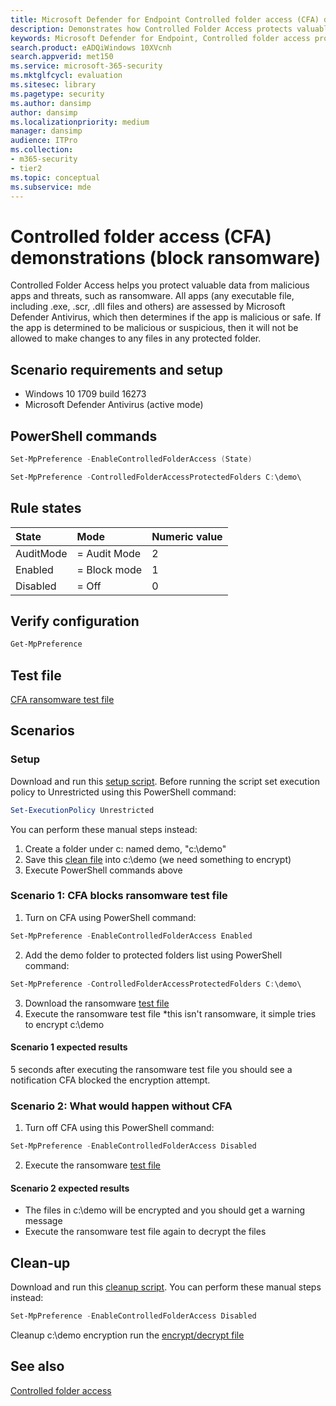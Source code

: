 ```yaml
---
title: Microsoft Defender for Endpoint Controlled folder access (CFA) demonstrations
description: Demonstrates how Controlled Folder Access protects valuable data from malicious apps and threats, such as ransomware.
keywords: Microsoft Defender for Endpoint, Controlled folder access protection, Controlled folder access demonstration
search.product: eADQiWindows 10XVcnh
search.appverid: met150
ms.service: microsoft-365-security
ms.mktglfcycl: evaluation
ms.sitesec: library
ms.pagetype: security
ms.author: dansimp
author: dansimp
ms.localizationpriority: medium
manager: dansimp
audience: ITPro
ms.collection: 
- m365-security
- tier2
ms.topic: conceptual
ms.subservice: mde
---
```


# Controlled folder access (CFA) demonstrations (block ransomware)

Controlled Folder Access helps you protect valuable data from malicious apps and threats, such as ransomware. All apps (any executable file, including .exe, .scr, .dll files and others) are assessed by Microsoft Defender Antivirus, which then determines if the app is malicious or safe. If the app is determined to be malicious or suspicious, then it will not be allowed to make changes to any files in any protected folder.

## Scenario requirements and setup

- Windows 10 1709 build 16273
- Microsoft Defender Antivirus (active mode)

## PowerShell commands

```powershell
Set-MpPreference -EnableControlledFolderAccess (State)
```

```powershell
Set-MpPreference -ControlledFolderAccessProtectedFolders C:\demo\
```

## Rule states

|State | Mode| Numeric value |
|:---|:---|:---|
| AuditMode | = Audit Mode | 2 |
| Enabled | = Block mode | 1 |
| Disabled | = Off | 0 |

## Verify configuration

```powershell
Get-MpPreference
```

## Test file

[CFA ransomware test file](https://demo.wd.microsoft.com/Content/ransomware_testfile_unsigned.exe)

## Scenarios

### Setup

Download and run this [setup script](https://demo.wd.microsoft.com/Content/CFA_SetupScript.zip). Before running the script set execution policy to Unrestricted using this PowerShell command: 

```powershell
Set-ExecutionPolicy Unrestricted
```

You can perform these manual steps instead:

1. Create a folder under c: named demo, "c:\demo"
2. Save this [clean file](https://demo.wd.microsoft.com/Content/testfile_safe.txt) into c:\demo (we need something to encrypt)
3. Execute PowerShell commands above

### Scenario 1: CFA blocks ransomware test file

1. Turn on CFA using PowerShell command: 
  
```powershell
Set-MpPreference -EnableControlledFolderAccess Enabled
```

2. Add the demo folder to protected folders list using PowerShell command:

```powershell
Set-MpPreference -ControlledFolderAccessProtectedFolders C:\demo\
```

3. Download the ransomware [test file](https://demo.wd.microsoft.com/Content/ransomware_testfile_unsigned.exe)
4. Execute the ransomware test file *this isn't ransomware, it simple tries to encrypt c:\demo

#### Scenario 1 expected results

5 seconds after executing the ransomware test file you should see a notification CFA blocked the encryption attempt.

### Scenario 2: What would happen without CFA

1. Turn off CFA using this PowerShell command: 

```powershell
Set-MpPreference -EnableControlledFolderAccess Disabled
```

2. Execute the ransomware [test file](https://demo.wd.microsoft.com/Content/ransomware_testfile_unsigned.exe)

#### Scenario 2 expected results

- The files in c:\demo will be encrypted and you should get a warning message
- Execute the ransomware test file again to decrypt the files

## Clean-up

Download and run this [cleanup script](https://demo.wd.microsoft.com/Content/ASR_CFA_CleanupScript.zip). You can perform these manual steps instead:

```powershell
Set-MpPreference -EnableControlledFolderAccess Disabled
```

Cleanup c:\demo encryption run the [encrypt/decrypt file](https://demo.wd.microsoft.com/Content/ransomware_cleanup_encrypt_decrypt.exe)

## See also
[Controlled folder access](/windows/threat-protection/windows-defender-exploit-guard/controlled-folders-exploit-guard?ocid=wd-av-demo-cfa-bottom)
